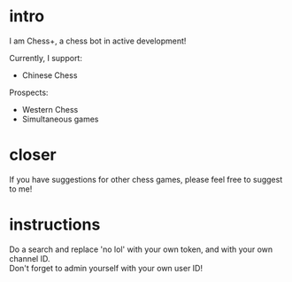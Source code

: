 # intro
 I am Chess+, a chess bot in active development!  
 
 Currently, I support:  
 * Chinese Chess

 Prospects:  
 * Western Chess
 * Simultaneous games

 # closer
 If you have suggestions for other chess games, please feel free to suggest to me!

 # instructions
 Do a search and replace 'no lol' with your own token, and with your own channel ID.  
 Don't forget to admin yourself with your own user ID!